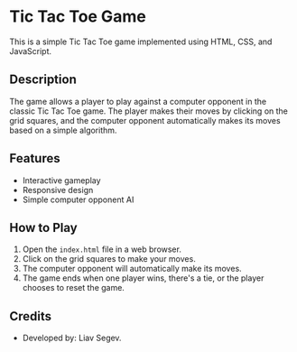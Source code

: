 # Tic Tac Toe Game

This is a simple Tic Tac Toe game implemented using HTML, CSS, and JavaScript.

## Description

The game allows a player to play against a computer opponent in the classic Tic Tac Toe game. The player makes their moves by clicking on the grid squares, and the computer opponent automatically makes its moves based on a simple algorithm.

## Features

- Interactive gameplay
- Responsive design
- Simple computer opponent AI

## How to Play

1. Open the `index.html` file in a web browser.
2. Click on the grid squares to make your moves.
3. The computer opponent will automatically make its moves.
4. The game ends when one player wins, there's a tie, or the player chooses to reset the game.

## Credits

- Developed by: Liav Segev.
